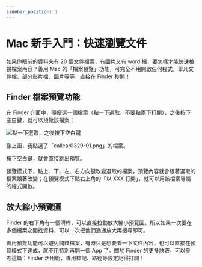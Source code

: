 ```yaml
---
sidebar_position: 1
---
```


# Mac 新手入門：快速瀏覽文件

如果你眼前的資料夾有 20 個文件檔案，有圖片又有 word 檔，要怎樣才能快速檢視檔案內容？善用 Mac 的「檔案預覽」功能，可完全不用開啟任何程式，舉凡文件檔、部分影片檔、圖片等等，直接在 Finder 秒開！

## Finder 檔案預覽功能

在 Finder 介面中，隨便選一個檔案（點一下選取，不要點兩下打開），之後按下空白鍵，就可以預覽該檔案：

![點一下選取，之後按下空白鍵](https://img.applealmond.com/2017/04/2017-04-27-16.40.37-1.png)

像上圖，我點選了「callcar0329-01.png」的檔案。

按下空白鍵，就會直接跳出預覽。

預覽模式下，點上、下、左、右方向鍵改變選取的檔案，預覽內容就會跟著選取的檔案跟著改變；在預覽模式下點右上角的「以 XXX 打開」，就可以用該檔案專屬的程式開啟。

## 放大縮小預覽圖

Finder 的右下角有一個滑桿，可以直接拉動放大縮小預覽圖。所以如果一次要在多個檔案之間找資料，可以一次把他們通通放大再搜尋即可。

善用預覽功能可以避免開錯檔案，有時只是想要看一下文件內容，也可以直接在預覽模式下達成，就不用特別再開一個 App 了。關於 Finder 的更多訣竅，可以參考這篇：Finder 活用術，善用標記、路徑等設定記得打開！
